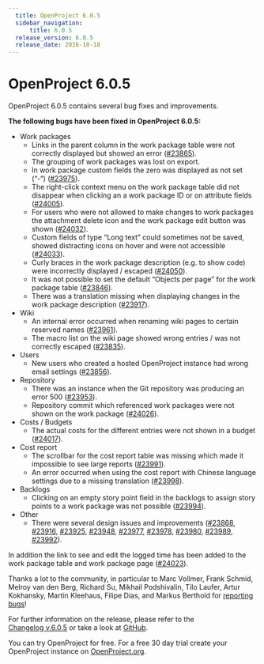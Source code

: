 ```yaml
---
  title: OpenProject 6.0.5
  sidebar_navigation:
      title: 6.0.5
  release_version: 6.0.5
  release_date: 2016-10-18
---
```


# OpenProject 6.0.5

OpenProject 6.0.5 contains several bug fixes and improvements.

**The following bugs have been fixed in OpenProject 6.0.5:**

  - Work packages
      - Links in the parent column in the work package table were not
        correctly displayed but showed an error
        ([#23865](https://community.openproject.org/wp/23865)).
      - The grouping of work packages was lost on export.
      - In work package custom fields the zero was displayed as not set
        (“-“)
        ([#23975](https://community.openproject.org/wp/23975)).
      - The right-click context menu on the work package table did not
        disappear when clicking an a work package ID or on attribute
        fields
        ([#24005](https://community.openproject.org/wp/24005)).
      - For users who were not allowed to make changes to work packages
        the attachment delete icon and the work package edit button was
        shown
        ([#24032](https://community.openproject.org/wp/24032)).
      - Custom fields of type “Long text” could sometimes not be saved,
        showed distracting icons on hover and were not accessible
        ([#24033](https://community.openproject.org/wp/24033)).
      - Curly braces in the work package description (e.g. to show code)
        were incorrectly displayed / escaped
        ([#24050](https://community.openproject.org/wp/24050)).
      - It was not possible to set the default “Objects per page” for
        the work package table
        ([#23846](https://community.openproject.org/wp/23846)).
      - There was a translation missing when displaying changes in the
        work package description
        ([#23917](https://community.openproject.org/wp/23917)).
  - Wiki
      - An internal error occurred when renaming wiki pages to certain
        reserved names
        ([#23961](https://community.openproject.org/wp/23961)).
      - The macro list on the wiki page showed wrong entries / was not
        correctly escaped
        ([#23835](https://community.openproject.org/wp/23835)).
  - Users
      - New users who created a hosted OpenProject instance had wrong
        email settings
        ([#23856](https://community.openproject.org/wp/23856)).
  - Repository
      - There was an instance when the Git repository was producing an
        error 500
        ([#23953](https://community.openproject.org/wp/23953)).
      - Repository
        commit which referenced work packages were not shown on the work
        package
        ([#24026](https://community.openproject.org/wp/24026)).
  - Costs / Budgets
      - The actual costs for the different entries were not shown in a
        budget
        ([#24017](https://community.openproject.org/wp/24017)).
  - Cost report
      - The scrollbar for the cost report table was missing which made
        it impossible to see large reports
        ([#23991](https://community.openproject.org/wp/23991)).
      - An error occurred when using the cost report with Chinese
        language settings due to a missing translation
        ([#23998](https://community.openproject.org/wp/23998)).
  - Backlogs
      - Clicking on an empty story point field in the backlogs to assign
        story points to a work package was not possible
        ([#23994](https://community.openproject.org/wp/23994)).
  - Other
      - There were several design issues and improvements
        ([#23868](https://community.openproject.org/wp/23868),
        [#23916](https://community.openproject.org/wp/23916),
        [#23925](https://community.openproject.org/wp/23925),
        [#23948](https://community.openproject.org/wp/23948),
        [#23977](https://community.openproject.org/wp/23977),
        [#23978](https://community.openproject.org/wp/23978),
        [#23980](https://community.openproject.org/wp/23980),
        [#23989](https://community.openproject.org/wp/23989),
        [#23992](https://community.openproject.org/wp/23992)).

In addition the link to see and edit the logged time has been added to
the work package table and work package page
([#24023](https://community.openproject.org/wp/24023)).

Thanks a lot to the community, in particular to Marc Vollmer, Frank
Schmid, Melroy van den Berg, Richard Su, Mikhail Podshivalin, Tilo
Laufer, Artur Kokhansky, Martin Kleehaus, Filipe Dias, and Markus
Berthold  for [reporting
bugs](../../../development/report-a-bug/)!

For further information on the release, please refer to the  
[Changelog v.6.0.5](https://community.openproject.org/versions/817) 
or take a look at
[GitHub](https://github.com/opf/openproject/tree/v6.0.5).

You can try OpenProject for free. For a free 30 day trial create your
OpenProject instance on [OpenProject.org](https://openproject.org/).

